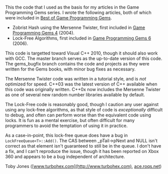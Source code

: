 This the code that I used as the basis for my articles in the Game Programming
Gems series. I wrote the following articles, both of which were included in
[Best of Game Programming Gems](http://amzn.to/pODKPx).

* Zobrist Hash using the Mersenne Twister, first included in
[Game Programming Gems 4](http://amzn.to/raRvoG) \(2004\).
* Lock\-Free Algorithms, first included in
[Game Programming Gems 6](http://amzn.to/noFiJx) \(2006\).

This code is targetted toward Visual C++ 2010, though it should also work with
GCC. The master branch serves as the up\-to\-date version of this code. The
gems\_bugfix branch contains the code and projects as they were written for the
Gems books, with minor bug fixes as necessary.

The Mersenne Twister code was written in a tutorial style, and is _not_
optimized for speed. C++03 was the latest version of C++ available when this
code was originally written.  C++0x now includes the Mersenne Twister as one
of several new random number libraries available by default.

The Lock\-Free code is reasonably good, though I caution any user against
using any lock\-free algorithms, as that style of code is _exceptionally_
difficult to debug, and often can perform worse than the equivalent code using
locks. It is fun as a mental exercise, but often difficult for many
programmers to avoid the temptation of using it in practice.

As a case\-in\-point, this lock\-free queue does have a bug in
`LockFreeQueue<T>::Add()`. The CAS between \_pTail\->pNext and NULL isn't
correct as that element isn't guaranteed to still be in the queue. I don't
have a fix, and I can't reproduce the issue, though it has been reported on
Xbox 360 and appears to be a bug independent of architecture.

Toby Jones \([www.turbohex.com](http://www.turbohex.com), [ace.roqs.net](http://ace.roqs.net)\)

